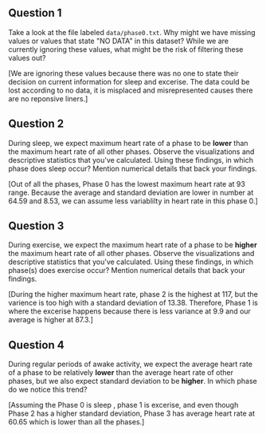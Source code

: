 ## Question 1

Take a look at the file labeled `data/phase0.txt`. Why might we have missing values or values that state "NO DATA" in this dataset? While we are currently ignoring these values, what might be the risk of filtering these values out?

[We are ignoring these values because there was no one to state their decision on current information for sleep and excerise. The data could be lost according to no data, it is misplaced and misrepresented causes there are no reponsive liners.]

## Question 2

During sleep, we expect maximum heart rate of a phase to be **lower** than the maximum heart rate of all other phases. Observe the visualizations and descriptive statistics that you've calculated. Using these findings, in which phase does sleep occur? Mention numerical details that back your findings.

[Out of all the phases, Phase 0 has the lowest maximum heart rate at 93 range. Because the average and standard deviation are lower in number at 64.59 and 8.53, we can assume less variablilty in heart rate in this phase 0.]

## Question 3

During exercise, we expect the maximum heart rate of a phase to be **higher** the maximum heart rate of all other phases. Observe the visualizations and descriptive statistics that you've calculated. Using these findings, in which phase(s) does exercise occur? Mention numerical details that back your findings. 

[During the higher maximum heart rate, phase 2 is the highest at 117, but the varience is too high with a standard deviation of 13.38. Therefore, Phase 1 is where the excerise happens because there is less variance at 9.9 and our average is higher at 87.3.]

## Question 4

During regular periods of awake activity, we expect the average heart rate of a phase to be relatively **lower** than the average heart rate of other phases, but we also expect standard deviation to be **higher**. In which phase do we notice this trend?

[Assuming the Phase 0 is sleep , phase 1 is excerise, and even though Phase 2 has a higher standard deviation, Phase 3 has average heart rate at 60.65 which is lower than all the phases.]
